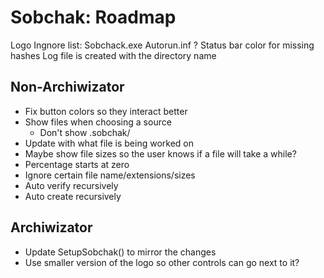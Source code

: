 ﻿# Sobchak: Roadmap

Logo
Ingnore list:
    Sobchack.exe
    Autorun.inf
    ?
Status bar color for missing hashes
Log file is created with the directory name


## Non-Archiwizator
* Fix button colors so they interact better
* Show files when choosing a source
    * Don't show .sobchak/
* Update with what file is being worked on
* Maybe show file sizes so the user knows if a file will take a while?
* Percentage starts at zero
* Ignore certain file name/extensions/sizes
* Auto verify recursively
* Auto create recursively


## Archiwizator
* Update SetupSobchak() to mirror the changes
* Use smaller version of the logo so other controls can go next to it?